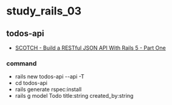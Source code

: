 # study_rails_03

## todos-api

- [SCOTCH - Build a RESTful JSON API With Rails 5 - Part One](https://scotch.io/tutorials/build-a-restful-json-api-with-rails-5-part-one)

### command

- rails new todos-api --api -T
- cd todos-api
- rails generate rspec:install
- rails g model Todo title:string created_by:string